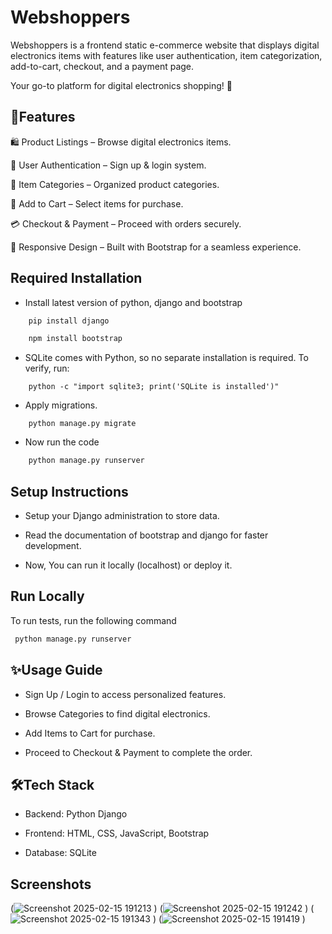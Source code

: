 
# Webshoppers                           
Webshoppers is a frontend static e-commerce website that displays digital electronics items with features like user authentication, item categorization, add-to-cart, checkout, and a payment page.

Your go-to platform for digital electronics shopping! 🛒



## 🚀Features

🛍️ Product Listings – Browse digital electronics items.

🔑 User Authentication – Sign up & login system.

📂 Item Categories – Organized product categories.

🛒 Add to Cart – Select items for purchase.

💳 Checkout & Payment – Proceed with orders securely.

🎨 Responsive Design – Built with Bootstrap for a seamless experience.


## Required Installation
- Install latest version of python, django and bootstrap
```bash
    pip install django

    npm install bootstrap
 ```
- SQLite comes with Python, so no separate installation is required.
    To verify, run:
```
    python -c "import sqlite3; print('SQLite is installed')"
```

- Apply migrations.
```
    python manage.py migrate
```

- Now run the code
``` bash
    python manage.py runserver
 ```


## Setup Instructions

- Setup your Django administration to store data.

- Read the documentation of bootstrap and django for faster development.

- Now, You can run it locally (localhost) or deploy it.


## Run Locally

To run tests, run the following command

```bash
 python manage.py runserver
```


## ✨Usage Guide

- Sign Up / Login to access personalized features.

- Browse Categories to find digital electronics.

- Add Items to Cart for purchase.

- Proceed to Checkout & Payment to complete the order.



## 🛠️Tech Stack

- Backend: Python Django

- Frontend: HTML, CSS, JavaScript, Bootstrap

- Database: SQLite


## Screenshots
 (![Screenshot 2025-02-15 191213](https://github.com/user-attachments/assets/0cc1cb9f-2a67-40ac-8cb1-cb9560837d9c)
)
 (![Screenshot 2025-02-15 191242](https://github.com/user-attachments/assets/26676460-4cbf-49c5-9144-34f54116abab)
)
(![Screenshot 2025-02-15 191343](https://github.com/user-attachments/assets/edc8212e-fd97-4b98-9e0c-72d66fb0fe56)
)
 (![Screenshot 2025-02-15 191419](https://github.com/user-attachments/assets/e02eb698-401e-4b65-ba9f-37e8f85a43c3)
)

